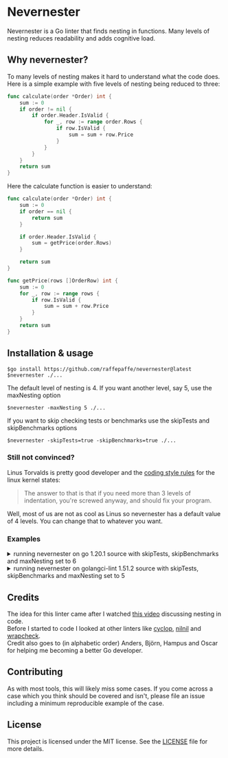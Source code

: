 # Nevernester

Nevernester is a Go linter that finds nesting in functions. Many levels of nesting
reduces readability and adds cognitive load.

## Why nevernester?

To many levels of nesting makes it hard to understand what the code does.
Here is a simple example with five levels of nesting being reduced to three:
```go
func calculate(order *Order) int {
    sum := 0
    if order != nil {
        if order.Header.IsValid {
            for _, row := range order.Rows {
                if row.IsValid {
                    sum = sum + row.Price
                }
            }
        }
    }
    return sum
}
```

Here the calculate function is easier to understand:
```go
func calculate(order *Order) int {
    sum := 0
    if order == nil {
        return sum
    }

    if order.Header.IsValid {
        sum = getPrice(order.Rows)
    }

    return sum
}

func getPrice(rows []OrderRow) int {
    sum := 0
    for _, row := range rows {
        if row.IsValid {
            sum = sum + row.Price
        }
    }
    return sum
}
```

## Installation & usage

```
$go install https://github.com/raffepaffe/nevernester@latest
$nevernester ./...
```

The default level of nesting is 4. If you want another level, say 5,  use the maxNesting option
```
$nevernester -maxNesting 5 ./...
```

If you want to skip checking tests or benchmarks use the skipTests and skipBenchmarks options
```
$nevernester -skipTests=true -skipBenchmarks=true ./...
```
### Still not convinced?
Linus Torvalds is pretty good developer and the 
[coding style rules](https://www.kernel.org/doc/Documentation/process/coding-style.rst) for the linux kernel states:
>The answer to that is that if you need more than 3 levels of indentation, you're screwed anyway, and should fix
your program.

Well, most of us are not as cool as Linus so nevernester has a default value of 4 levels. 
You can change that to whatever you want.

### Examples
<details>
  <summary>running nevernester on go 1.20.1 source with skipTests, skipBenchmarks and maxNesting set to 6</summary>

```
$nevernester -skipTests=true -skipBenchmarks=true -maxNesting 6 ./...
/usr/local/go/src/net/dnsclient_unix.go:595:1: calculated nesting for function goLookupIPCNAMEOrder is 7, max is 6
/usr/local/go/src/crypto/x509/parser.go:643:1: calculated nesting for function processExtensions is 7, max is 6
/usr/local/go/src/crypto/tls/handshake_messages.go:867:1: calculated nesting for function marshal is 7, max is 6
/usr/local/go/src/crypto/tls/handshake_messages.go:1085:1: calculated nesting for function marshal is 8, max is 6
/usr/local/go/src/crypto/tls/handshake_messages.go:1336:1: calculated nesting for function marshalCertificate is 9, max is 6
/usr/local/go/src/go/parser/parser.go:1055:1: calculated nesting for function parseMethodSpec is 7, max is 6
/usr/local/go/src/go/types/decl.go:836:1: calculated nesting for function declStmt is 7, max is 6
/usr/local/go/src/image/jpeg/scan.go:51:1: calculated nesting for function processSOS is 8, max is 6
/usr/local/go/src/image/png/writer.go:304:1: calculated nesting for function writeImage is 7, max is 6
/usr/local/go/src/database/sql/fakedb_test.go:881:1: calculated nesting for function QueryContext is 8, max is 6
/usr/local/go/src/go/parser/parser_test.go:360:1: calculated nesting for function getField is 9, max is 6
/usr/local/go/src/runtime/pprof/pprof_test.go:568:1: calculated nesting for function matchAndAvoidStacks is 7, max is 6
```
<br>
<br>
</details>

<details>
  <summary>running nevernester on golangci-lint 1.51.2 source with skipTests, skipBenchmarks and maxNesting set to 5</summary>

```
$nevernester -skipTests=true -skipBenchmarks=true -maxNesting 5 ./...
/Users/ralf/code/temp/golangci-lint/pkg/golinters/goanalysis/runners.go:126:1: calculated nesting for function saveIssuesToCache is 6, max is 5
/Users/ralf/code/temp/golangci-lint/pkg/golinters/deadcode.go:17:1: calculated nesting for function NewDeadcode is 6, max is 5
/Users/ralf/code/temp/golangci-lint/pkg/golinters/gocritic.go:169:1: calculated nesting for function runGocriticOnFile is 6, max is 5
/Users/ralf/code/temp/golangci-lint/pkg/golinters/gofmt_common.go:237:1: calculated nesting for function extractIssuesFromPatch is 6, max is 5
/Users/ralf/code/temp/golangci-lint/pkg/commands/version.go:35:1: calculated nesting for function initVersion is 6, max is 5
```
</details>

## Credits

The idea for this linter came after I watched [this video](https://www.youtube.com/watch?v=CFRhGnuXG-4) discussing 
nesting in code.  
Before I started to code I looked at other linters like [cyclop](https://github.com/bkielbasa/cyclop), 
[nilnil](https://github.com/Antonboom/nilnil) and [wrapcheck](https://github.com/tomarrell/wrapcheck).  
Credit also goes to (in alphabetic order) Anders, Björn, Hampus and Oscar for 
helping me becoming a better Go developer.

## Contributing

As with most tools, this will likely miss some cases. If you come across a case which you 
think should be covered and isn't, please file an issue including a minimum reproducible example of the case.

## License

This project is licensed under the MIT license. See the [LICENSE](./LICENSE) file for more
details.